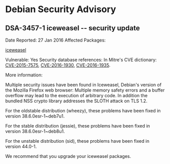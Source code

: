 
Debian Security Advisory
========================


DSA-3457-1 iceweasel -- security update
---------------------------------------



Date Reported:
27 Jan 2016
Affected Packages:

[iceweasel](https://packages.debian.org/src:iceweasel)

Vulnerable:
Yes
Security database references:
In Mitre's CVE dictionary: [CVE-2015-7575](https://security-tracker.debian.org/tracker/CVE-2015-7575), [CVE-2016-1930](https://security-tracker.debian.org/tracker/CVE-2016-1930), [CVE-2016-1935](https://security-tracker.debian.org/tracker/CVE-2016-1935).  

More information:

Multiple security issues have been found in Iceweasel, Debian's version
of the Mozilla Firefox web browser: Multiple memory safety errors and a
buffer overflow may lead to the execution of arbitrary code. In addition
the bundled NSS crypto library addresses the SLOTH attack on TLS 1.2.


For the oldstable distribution (wheezy), these problems have been fixed
in version 38.6.0esr-1~deb7u1.


For the stable distribution (jessie), these problems have been fixed in
version 38.6.0esr-1~deb8u1.


For the unstable distribution (sid), these problems have been fixed in
version 44.0-1.


We recommend that you upgrade your iceweasel packages.





